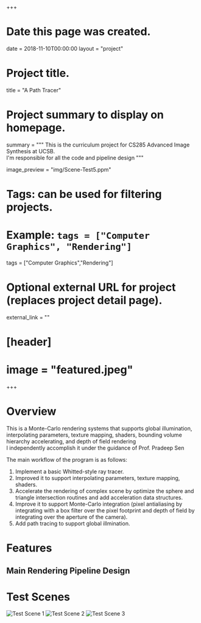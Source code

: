 +++
# Date this page was created.
date = 2018-11-10T00:00:00
layout = "project"

# Project title.
title = "A Path Tracer"

# Project summary to display on homepage.
summary = """
 This is the curriculum project for CS285 Advanced Image Synthesis at UCSB.<br>
 I'm responsible for all the code and pipeline design
 """
 
image_preview = "img/Scene-Test5.ppm"

# Tags: can be used for filtering projects.
# Example: `tags = ["Computer Graphics", "Rendering"]`
tags = ["Computer Graphics","Rendering"]

# Optional external URL for project (replaces project detail page).
external_link = ""

# [header]
# image = "featured.jpeg"

+++

# Overview
This is a Monte-Carlo rendering systems that supports global illumination, interpolating parameters, texture mapping, shaders, bounding volume hierarchy accelerating, and depth of field rendering<br>
I independently accomplish it under the guidance of Prof. Pradeep Sen <br>

The main workflow of the program is as follows: <br>
1. Implement a basic Whitted-style ray tracer. <br>
2. Improved it to support interpolating parameters, texture mapping, shaders.<br>
3. Accelerate the rendering of complex scene by optimize the sphere and triangle intersection routines and add acceleration data structures.
4. Improve it to support Monte-Carlo integration (pixel antialiasing by integrating with a box filter over the pixel footprint and depth of field by integrating over the aperture of the camera).
5. Add path tracing to support global illmination.

# Features
## Main Rendering Pipeline Design


# Test Scenes

![Test Scene 1](img/Scene2-Test5.ppm)
![Test Scene 2](img/Scene2-Test4.ppm)
![Test Scene 3](img/Scene-Test4.ppm)



